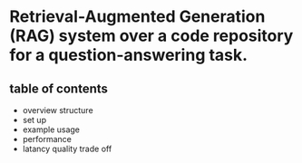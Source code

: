  # Retrieval-Augmented Generation (RAG) system over a code repository for a question-answering task.
 ## table of contents
* overview structure
* set up
* example usage
* performance
* latancy quality trade off
